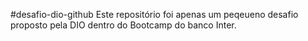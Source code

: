 #desafio-dio-github
Este repositório foi apenas um peqeueno desafio proposto pela DIO dentro do Bootcamp do banco Inter.

